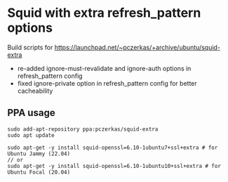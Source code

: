 # Squid with extra refresh_pattern options

Build scripts for https://launchpad.net/~pczerkas/+archive/ubuntu/squid-extra

- re-added ignore-must-revalidate and ignore-auth options in refresh_pattern config
- fixed ignore-private option in refresh_pattern config for better cacheability

## PPA usage

```
sudo add-apt-repository ppa:pczerkas/squid-extra
sudo apt update

sudo apt-get -y install squid-openssl=6.10-1ubuntu7+ssl+extra # for Ubuntu Jammy (22.04)
// or
sudo apt-get -y install squid-openssl=6.10-1ubuntu10+ssl+extra # for Ubuntu Focal (20.04)
```
